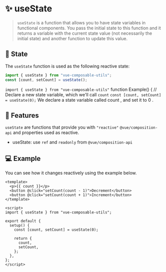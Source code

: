 # :sparkles: useState
> `useState` is a function that allows you to have state variables in functional components. You pass the initial state to this function and it returns a variable with the current state value (not necessarily the initial state) and another function to update this value.

## :convenience_store: State

The `useState` function is used as the following reactive state:

```js
import { useState } from "vue-composable-utils";
const [count, setCount] = useState();
```

`import { useState } from "vue-composable-utils"` function Example() { // Declare a new state variable, which we'll call `count` `const [count, setCount] = useState(0);` We declare a state variable called count , and set it to 0 .


## :rocket: Features

`useState` are functions that provide you with `"reactive"` `@vue/composition-api` and properties used as reactive.

- useState: use `ref` and `readonly` from `@vue/composition-api`

## :computer: Example

You can see how it changes reactively using the example below.

```vue
<template>
  <p>{{ count }}</p>
  <button @click="setCount(count - 1)">Decrement</button>
  <button @click="setCount(count + 1)">Increment</button>
</template>

<script>
import { useState } from "vue-composable-utils";

export default {
  setup() {
    const [count, setCount] = useState(0);

    return {
      count,
      setCount,
    };
  },
};
</script>
```
<ToggleDarkMode/>
